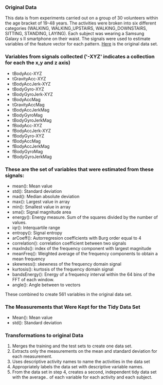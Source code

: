 ### Original Data
This data is from experiments carried out on a group of 30 volunteers within the age bracket of 19-48 years.  The activities
were broken into six different categories (WALKING, WALKING_UPSTAIRS, WALKING_DOWNSTAIRS, SITTING, STANDING, LAYING). 
Each subject was wearing a Samsung Galaxy s II smartphone on their waist.  The signals were used to estimate variables
of the feature vector for each pattern.  [Here](https://d396qusza40orc.cloudfront.net/getdata%2Fprojectfiles%2FUCI%20HAR%20Dataset.zip)
is the original data set.

### Variables from signals collected ('-XYZ' indicates a collection for each the x,y and z axis)

+ tBodyAcc-XYZ
+ tGravityAcc-XYZ
+ tBodyAccJerk-XYZ
+ tBodyGyro-XYZ
+ tBodyGyroJerk-XYZ
+ tBodyAccMag
+ tGravityAccMag
+ tBodyAccJerkMag
+ tBodyGyroMag
+ tBodyGyroJerkMag
+ fBodyAcc-XYZ
+ fBodyAccJerk-XYZ
+ fBodyGyro-XYZ
+ fBodyAccMag
+ fBodyAccJerkMag
+ fBodyGyroMag
+ fBodyGyroJerkMag

### These are the set of variables that were estimated from these signals:

+ mean(): Mean value
+ std(): Standard deviation
+ mad(): Median absolute deviation 
+ max(): Largest value in array
+ min(): Smallest value in array
+ sma(): Signal magnitude area
+ energy(): Energy measure. Sum of the squares divided by the number of values. 
+ iqr(): Interquartile range 
+ entropy(): Signal entropy
+ arCoeff(): Autorregresion coefficients with Burg order equal to 4
+ correlation(): correlation coefficient between two signals
+ maxInds(): index of the frequency component with largest magnitude
+ meanFreq(): Weighted average of the frequency components to obtain a mean frequency
+ skewness(): skewness of the frequency domain signal 
+ kurtosis(): kurtosis of the frequency domain signal 
+ bandsEnergy(): Energy of a frequency interval within the 64 bins of the FFT of each window.
+ angle(): Angle between to vectors

These combined to create 561 variables in the original data set.

### The Measurements that Were Kept for the Tidy Data Set
+ Mean(): Mean value
+ std(): Standard deviation

### Transformations to original Data
1. Merges the training and the test sets to create one data set.
2. Extracts only the measurements on the mean and standard deviation for each measurement.
3. Uses descriptive activity names to name the activities in the data set
4. Appropriately labels the data set with descriptive variable names.
5. From the data set in step 4, creates a second, independent tidy data set with the average..
   of each variable for each activity and each subject.











